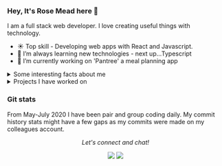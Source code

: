 ### Hey, It's Rose Mead here 👋
I am a full stack web developer. I love creating useful things with technology.

- ☀️ Top skill - Developing web apps with React and Javascript.
- 🌱 I’m always learning new technologies - next up...Typescript
- 🔭 I’m currently working on 'Pantree' a meal planning app

<details>
  <summary>Some interesting facts about me</summary>
  <br>
  
  - :pencil2:	I'm constantly creating - whether that is with technology or drawing, painting or writing in my spare time. 
  - 📕 I love reading literary fiction novels. 
  - :paw_prints: I have an awesome Border Collie who I teach cool tricks. 
  - :tulip:	I'm fascinated by the beauty in nature. 
  - :lock: I used to own and design escape rooms, and I still love to play them.
  
</details>

<details>
  <summary>Projects I have worked on</summary>
  <br>

  - <a href="https://pantree-app.herokuapp.com/#/">Pantree</a>
  - <a href="https://show-me-the-monaay.herokuapp.com/#/">Show me the money</a>
  - <a href="https://to-dooo.herokuapp.com">To do list</a>
  - <a href="https://dog-walks-waikato.herokuapp.com/">Dog walks Waikato</a>
  - <a href="https://king-pong2.herokuapp.com/">Pong</a>
  - <a href="https://pokemon-mauve.herokuapp.com/">Pokemon mauve</a>
  - <a href="https://bears-vs-duck.herokuapp.com/">Bears vs Duck</a>
  <br>
</details>

### Git stats
From May-July 2020 I have been pair and group coding daily. My commit history stats might have a few gaps as my commits were made on my colleagues account.


<p align="center">
  <i>Let's connect and chat!</i>

  <p align="center">
    <a href="https://www.linkedin.com/in/rose-mead" alt="Linkedin"><img src="https://github.com/imdhruv99/imdhruv99/blob/master/readme/linkedin.png"></a>
    <a href="https://github.com/rose-mead" alt="GitHub"><img src="https://github.com/imdhruv99/imdhruv99/blob/master/readme/github.png"></a>
  </p>
  
</p>
